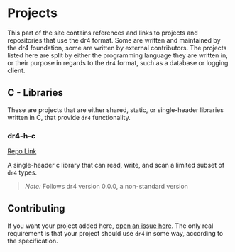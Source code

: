 # Projects

This part of the site contains references and links to projects and repositories that use the dr4 format. Some are written and maintained by the dr4 foundation, some are written by external contributors. The projects listed here are split by either the programming language they are written in, or their purpose in regards to the `dr4` format, such as a database or logging client.

## C - Libraries

These are projects that are either shared, static, or single-header libraries written in C, that provide `dr4` functionality.

### dr4-h-c

[Repo Link](https://github.com/dr4f/dr4-c-h)

A single-header c library that can read, write, and scan a limited subset of `dr4` types.

> *Note:* Follows dr4 version 0.0.0, a non-standard version

## Contributing

If you want your project added here, [open an issue here](https://github.com/dr4f/site/issues). The only real requirement is that your project should use `dr4` in some way, according to the specification.
